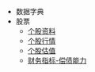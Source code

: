 - 数据字典
- 股票
  - [个股资料](数据字典/股票/个股资料.md)
  - [个股行情](数据字典/股票/个股行情.md)
  - [个股估值](数据字典/股票/个股估值.md)
  - [财务指标-偿债能力](数据字典/股票/财务指标-偿债能力.md)